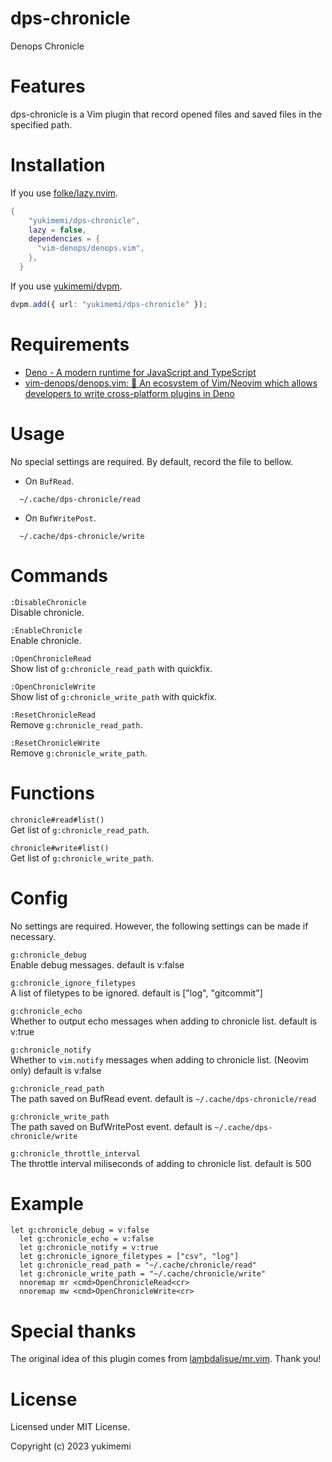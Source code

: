 # dps-chronicle 

Denops Chronicle

# Features 

dps-chronicle is a Vim plugin that record opened files and saved files in the specified path.

# Installation 

If you use [folke/lazy.nvim](https://github.com/folke/lazy.nvim).

```lua
{
    "yukimemi/dps-chronicle",
    lazy = false,
    dependencies = {
      "vim-denops/denops.vim",
    },
  }
```

If you use [yukimemi/dvpm](https://github.com/yukimemi/dvpm).

```typescript
dvpm.add({ url: "yukimemi/dps-chronicle" });
```

# Requirements 

- [Deno - A modern runtime for JavaScript and TypeScript](https://deno.land/)
- [vim-denops/denops.vim: 🐜 An ecosystem of Vim/Neovim which allows developers to write cross-platform plugins in Deno](https://github.com/vim-denops/denops.vim)
# Usage 

No special settings are required.
By default, record the file to bellow.

- On `BufRead`.
```
  ~/.cache/dps-chronicle/read
```

- On `BufWritePost`.
```
  ~/.cache/dps-chronicle/write
```

# Commands 

`:DisableChronicle`                                        
Disable chronicle.

`:EnableChronicle`                                          
Enable chronicle.

`:OpenChronicleRead`                                      
Show list of `g:chronicle_read_path` with quickfix.

`:OpenChronicleWrite`                                    
Show list of `g:chronicle_write_path` with quickfix.

`:ResetChronicleRead`                                    
Remove `g:chronicle_read_path`.

`:ResetChronicleWrite`                                  
Remove `g:chronicle_write_path`.

# Functions 

`chronicle#read#list()`                                
Get list of `g:chronicle_read_path`.

`chronicle#write#list()`                              
Get list of `g:chronicle_write_path`.

# Config 

No settings are required. However, the following settings can be made if necessary.

`g:chronicle_debug`                                        
Enable debug messages.
default is v:false

`g:chronicle_ignore_filetypes`                  
A list of filetypes to be ignored.
default is ["log", "gitcommit"]

`g:chronicle_echo`                                          
Whether to output echo messages when adding to chronicle list.
default is v:true

`g:chronicle_notify`                                      
Whether to `vim.notify` messages when adding to chronicle list. (Neovim only)
default is v:false

`g:chronicle_read_path`                                
The path saved on BufRead event.
default is `~/.cache/dps-chronicle/read`

`g:chronicle_write_path`                              
The path saved on BufWritePost event.
default is `~/.cache/dps-chronicle/write`

`g:chronicle_throttle_interval`                
The throttle interval miliseconds of adding to chronicle list.
default is 500

# Example 

```vim
let g:chronicle_debug = v:false
  let g:chronicle_echo = v:false
  let g:chronicle_notify = v:true
  let g:chronicle_ignore_filetypes = ["csv", "log"]
  let g:chronicle_read_path = "~/.cache/chronicle/read"
  let g:chronicle_write_path = "~/.cache/chronicle/write"
  nnoremap mr <cmd>OpenChronicleRead<cr>
  nnoremap mw <cmd>OpenChronicleWrite<cr>
```

# Special thanks 

The original idea of this plugin comes from [lambdalisue/mr.vim](https://github.com/lambdalisue/mr.vim).
Thank you!

# License 

Licensed under MIT License.

Copyright (c) 2023 yukimemi

